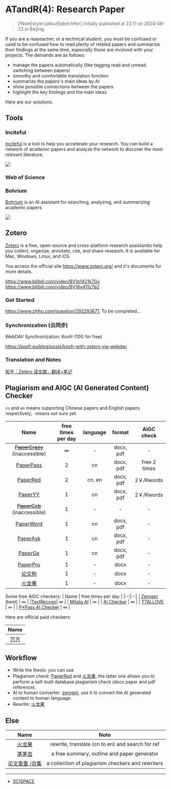 # ATandR(4): Research Paper

> [!Note|style:callout|label:Infor]
Initially published at 22:11 on 2024-06-23 in Beijing.



If you are a reaseacher, or a technical student, you must be confused or used to be confused how to read plenty of related papers and summarize their findings at the same time, especially those are involved with your projects. The demands are as follows:

- manage the papers automatically (like tagging read and unread, switching between papers)
- smoothy and comfortable translation function
- summarize the papers's main ideas by AI
- show possible connections between the papers
- highlight the key findings and the main ideas

 Here are our solutions.

## Tools

### Inciteful

[Inciteful](https://inciteful.xyz/) is a tool to help you accelerate your research. You can build a network of academic papers and analyze the network to discover the most relevant literature.

<div class="center"><img src="https://imagebank-0.oss-cn-beijing.aliyuncs.com/VS-PicGo/2024-10-15-21-03-25_ATandR(4)-ResearchPaper.jpg"/></div>

<!-- <div class="center"><img src="https://imagebank-0.oss-cn-beijing.aliyuncs.com/VS-PicGo/2024-10-15-21-01-28_ATandR(4)-ResearchPaper.jpg"/></div> -->

### Web of Science

### Bohrium
[Bohrium](https://bohrium.dp.tech) is an AI assistant for searching, analyzing, and summarizing academic papers

<div class="center"><img src="https://imagebank-0.oss-cn-beijing.aliyuncs.com/VS-PicGo/2024-10-15-20-56-08_ATandR(4)-ResearchPaper.jpg"/></div>



## Zotero

[Zotero](https://www.zotero.org/) is a free, open-source and cross-platform research assistantto help you
collect, organize, annotate, cite, and share research. It is available for Mac, Windows, Linux, and iOS. 

You access the official site https://www.zotero.org/ and it's documents for more details.

https://www.bilibili.com/video/BV1p1421k7Gv  
https://www.bilibili.com/video/BV16y411z7b2

### Get Started
https://www.zhihu.com/question/292293671, To be completed...


###  Synchronization (云同步)

WebDAV Synchronization: Koofr (10G for free)

https://koofr.eu/blog/posts/koofr-with-zotero-via-webdav

### Translation and Notes

[知乎：Zetero 读文献，翻译+笔记](https://zhuanlan.zhihu.com/p/578523246)


## Plagiarism and AIGC (AI Generated Content) Checker

`cn` and `en` means supporting Chinese papers and English papers respectively, `-`means not sure yet.

<div class='center'>

| Name | free times per day | language | format | AIGC check |
|:-:|:-:|:-:|:-:|:-:|
 | <s>[PaperCrazy](https://www.papercrazy.cn/)</s> (inaccessible)  | $\infty$  | - | docx, pdf | - |
 | [PaperPass](https://www.paperpass.com/panel/index)         | 2 | cn | docx, pdf | free 2 times |
 | [PaperRed](https://www.paperred.com/check)                 | 2 | cn, en | docx, pdf | 2￥/Kwords |
 | [PaperYY](https://www.paperyy.cn/NoLoginPost.aspx)         | 1 | cn | docx, pdf | 2￥/Kwords |
 | <s>[PaperCcb](https://www.paperccb.com/)</s>  (inaccessible)      | 1 | - | - | - |
 | [PaperWord](https://www.paperword.com/NoLoginPost.aspx)    | 1 | cn | docx, pdf | - |
 | [PaperAsk](https://paperask.yuebaixx.top/NoLoginPost.aspx) | 1 | cn | docx, pdf | - |
 | [PaperGe](https://m.paperge.com/#/pages/index/check?=)     | 1 | cn | docx, pdf | - |
 | [PaperPro](https://check.paperpro.cn/#/check)              | 1 | - | docx | - |
 | [论文狗](https://check.lunwengo.net/#/check)                | 1 | - | docx | - |
  | [火龙果](https://web.mypitaya.com/writing)                 | 1 | - | docx | - |
</div>

Some free AIGC checkers:
| Name | free times per day |
|:-:|:-:|
 | [Zerogpt](https://www.zerogpt.plus/en) (best) | $\infty$ |
 |[TextRecogn](https://textrecogn.longjin666.cn/)| $\infty$ |
 | [Mitata AI](https://www.copyleaks.top/ai-content-detector) | $\infty$ |
 | [AI Checker](https://www.gptzero.wang/ai-content-detector) | $\infty$   |
 | [TTAI.LOVE](https://www.zerogpt.ren/) | $\infty$ |
 | [P*Pass AI Checker](https://www.gptzero.wang/ai-content-detector-paper) |  $\infty$ |

Here are official paid checkers:

| Name |
|:-:|
| [万方](https://cx.wanfangdata.com.cn/aigc-check/) |


## Workflow

- Write the thesis: you can use 
- Plagiarism check: [PaperRed](https://www.paperred.com/check) and [火龙果](https://web.mypitaya.com/writing), the latter one allows you to perform a self-built database plagiarism check (docx paper and pdf reference).
- AI to human converter: [zerogpt](https://www.zerogpt.plus/en/ai-to-human-text-converter), use it to convert the AI generated content to human language.
- Rewrite: [火龙果](https://web.mypitaya.com/writing)

## Else 

<div class='center'>

| Name | Note | 
|:-:|:-:|
 | [火龙果](https://web.mypitaya.com/writing) |rewrite, translate (cn to en) and search for ref |  
 | [茅茅虫](https://mymmc.net.cn/) | a free summary, outline and paper generator |  
 | [论文查重 /合集](https://www.rymdh.com/#term-287) | a collection of plagiarism checkers and rewriters |  
</div>

---

- [SCISPACE](https://www.zhihu.com/question/321671908/answer/3520018138?utm_campaign=shareopn&utm_medium=social&utm_psn=1795000531623735297&utm_source=wechat_session)